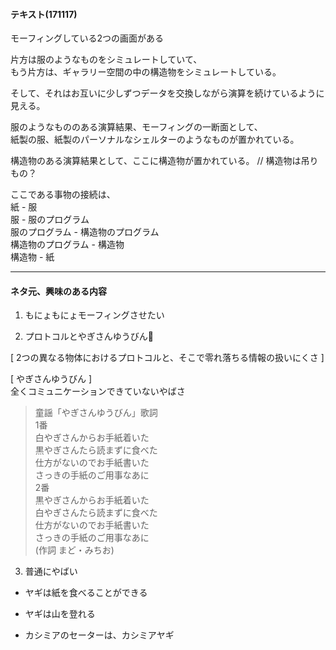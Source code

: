 #### テキスト(171117)  


モーフィングしている2つの画面がある  

片方は服のようなものをシミュレートしていて、  
もう片方は、ギャラリー空間の中の構造物をシミュレートしている。  

そして、それはお互いに少しずつデータを交換しながら演算を続けているように見える。  

服のようなもののある演算結果、モーフィングの一断面として、  
紙製の服、紙製のパーソナルなシェルターのようなものが置かれている。  

構造物のある演算結果として、ここに構造物が置かれている。 // 構造物は吊りもの？  

ここである事物の接続は、  
紙 - 服  
服 - 服のプログラム  
服のプログラム - 構造物のプログラム  
構造物のプログラム - 構造物  
構造物 - 紙  


---  


#### ネタ元、興味のある内容  

1. もにょもにょモーフィングさせたい  


2. プロトコルとやぎさんゆうびん🐐  

[ 2つの異なる物体におけるプロトコルと、そこで零れ落ちる情報の扱いにくさ ]  

[ やぎさんゆうびん ]  
全くコミュニケーションできていないやばさ  

>童謡「やぎさんゆうびん」歌詞  
1番  
白やぎさんからお手紙着いた  
黒やぎさんたら読まずに食べた  
仕方がないのでお手紙書いた  
さっきの手紙のご用事なあに  
2番  
黒やぎさんからお手紙着いた  
白やぎさんたら読まずに食べた  
仕方がないのでお手紙書いた  
さっきの手紙のご用事なあに  
(作詞 まど・みちお)  



3. 普通にやばい  

- ヤギは紙を食べることができる  

- ヤギは山を登れる  

- カシミアのセーターは、カシミアヤギ  


